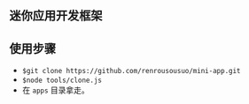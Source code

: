 迷你应用开发框架
----

## 使用步骤

* `$git clone https://github.com/renrousousuo/mini-app.git`
* `$node tools/clone.js`
* 在 `apps` 目录拿走。
